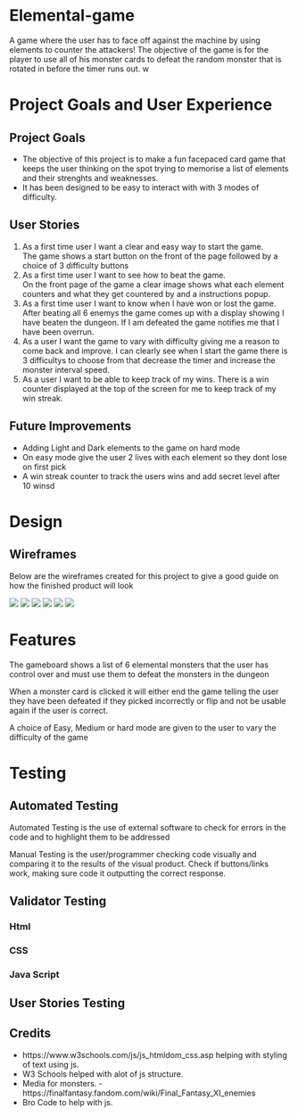 # Elemental-game
A game where the user has to face off against the machine by using elements to counter the attackers! The objective of the game is for the player to use all of his monster cards to defeat the random monster that is rotated in before the timer runs out.
w
<h1>Project Goals and User Experience</h1>
<h2>Project Goals</h2>
<ul>
  <li>The objective of this project is to make a fun facepaced card game that keeps the user thinking on the spot trying to memorise a list of elements and their strenghts and weaknesses.</li>
  <li>It has been designed to be easy to interact with with 3 modes of difficulty.</li>
</ul>
<h2>User Stories</h2>
<ol>
  <li>As a first time user I want a clear and easy way to start the game.<br>The game shows a start button on the front of the page followed by a choice of 3 difficulty buttons</li>
  <li>As a first time user I want to see how to beat the game.<br>On the front page of the game a clear image shows what each element counters and what they get countered by and a instructions popup.</li>
  <li>As a first time user I want to know when I have won or lost the game.<br>After beating all 6 enemys the game comes up with a display showing I have beaten the dungeon. If I am defeated the game notifies me that I have been overrun.</li>
  <li>As a user I want the game to vary with difficulty giving me a reason to come back and improve. I can clearly see when I start the game there is 3 difficultys to choose from that decrease the timer and increase the monster interval speed.</li>
  <li>As a user I want to be able to keep track of my wins. There is a win counter displayed at the top of the screen for me to keep track of my win streak.</li>
</ol>
<h2>Future Improvements</h2>
<ul>
  <li>Adding Light and Dark elements to the game on hard mode</li>
  <li>On easy mode give the user 2 lives with each element so they dont lose on first pick</li>
  <li>A win streak counter to track the users wins and add secret level after 10 winsd</li>
</ul>
<h1>Design</h1>
<h2>Wireframes</h2>
<p>Below are the wireframes created for this project to give a good guide on how the finished product will look</p>
<img src="assets/readme/menu-desktop.jpg">
<img src="assets/readme/menu-mobile.jpg">
<img src="assets/readme/game-desktop.jpg">
<img src="assets/readme/game-mobile.jpg">
<img src="assets/readme/difficulty.jpg">
<img src="assets/readme/difficulty-mobile.jpg">
<h1>Features</h1>
<p>The gameboard shows a list of 6 elemental monsters that the user has control over and must use them to defeat the monsters in the dungeon</p>

<p>When a monster card is clicked it will either end the game telling the user they have been defeated if they picked incorrectly or flip and not be usable again if the user is correct.</p>

<p>A choice of Easy, Medium or hard mode are given to the user to vary the difficulty of the game</p>
<h1>Testing</h1>
<h2>Automated Testing</h2>
<p>Automated Testing is the use of external software to check for errors in the code and to highlight them to be addressed<p>
<p>Manual Testing is the user/programmer checking code visually and comparing it to the results of the visual product. Check if buttons/links work, making sure code it outputting the correct response.</p>
<h2>Validator Testing</h2>

<h3>Html</h3>

<h3>CSS</h3>

<h3>Java Script</h3>

<h2>User Stories Testing</h2>

<h2>Credits</h2>
<ul>
  <li>https://www.w3schools.com/js/js_htmldom_css.asp helping with styling of text using js.</li>
  <li>W3 Schools helped with alot of js structure.</li>
  <li>Media for monsters. - https://finalfantasy.fandom.com/wiki/Final_Fantasy_XI_enemies </li>
  <li>Bro Code to help with js.</li>
</ul>
